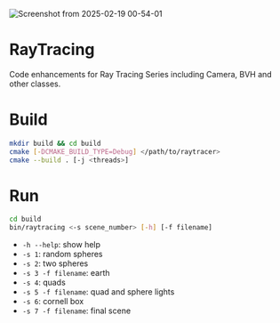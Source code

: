 ![Screenshot from 2025-02-19 00-54-01](https://github.com/user-attachments/assets/f8da45ba-845e-4e40-8c8d-9e34fab608ec)

# RayTracing
Code enhancements for Ray Tracing Series including Camera, BVH and other classes.

# Build
```bash
mkdir build && cd build
cmake [-DCMAKE_BUILD_TYPE=Debug] </path/to/raytracer>
cmake --build . [-j <threads>]
```

# Run
```bash
cd build
bin/raytracing <-s scene_number> [-h] [-f filename]
```
* `-h --help`: show help
* `-s 1`: random spheres
* `-s 2`: two spheres
* `-s 3 -f filename`: earth
* `-s 4`: quads
* `-s 5 -f filename`: quad and sphere lights
* `-s 6`: cornell box
* `-s 7 -f filename`: final scene

